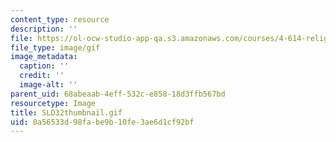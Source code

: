 ```yaml
---
content_type: resource
description: ''
file: https://ol-ocw-studio-app-qa.s3.amazonaws.com/courses/4-614-religious-architecture-and-islamic-cultures-fall-2002/0a56533d98fabe9b10fe3ae6d1cf92bf_SLD32thumbnail.gif
file_type: image/gif
image_metadata:
  caption: ''
  credit: ''
  image-alt: ''
parent_uid: 68abeaab-4eff-532c-e858-18d3ffb567bd
resourcetype: Image
title: SLD32thumbnail.gif
uid: 0a56533d-98fa-be9b-10fe-3ae6d1cf92bf
---
```

